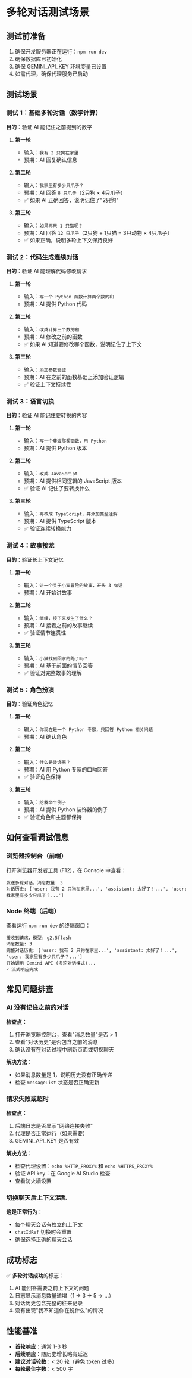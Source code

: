 # 多轮对话测试场景

## 测试前准备

1. 确保开发服务器正在运行：`npm run dev`
2. 确保数据库已初始化
3. 确保 GEMINI_API_KEY 环境变量已设置
4. 如需代理，确保代理服务已启动

## 测试场景

### 测试 1：基础多轮对话（数学计算）

**目的**：验证 AI 能记住之前提到的数字

1. **第一轮**
   - 输入：`我有 2 只狗在家里`
   - 预期：AI 回复确认信息

2. **第二轮**
   - 输入：`我家里有多少只爪子？`
   - 预期：AI 回答 `8 只爪子`（2只狗 × 4只爪子）
   - ✅ 如果 AI 正确回答，说明记住了"2只狗"

3. **第三轮**
   - 输入：`如果再来 1 只猫呢？`
   - 预期：AI 回答 `12 只爪子`（2只狗 + 1只猫 = 3只动物 × 4只爪子）
   - ✅ 如果正确，说明多轮上下文保持良好

### 测试 2：代码生成连续对话

**目的**：验证 AI 能理解代码修改请求

1. **第一轮**
   - 输入：`写一个 Python 函数计算两个数的和`
   - 预期：AI 提供 Python 代码

2. **第二轮**
   - 输入：`改成计算三个数的和`
   - 预期：AI 修改之前的函数
   - ✅ 如果 AI 知道要修改哪个函数，说明记住了上下文

3. **第三轮**
   - 输入：`添加参数验证`
   - 预期：AI 在之前的函数基础上添加验证逻辑
   - ✅ 验证上下文持续性

### 测试 3：语言切换

**目的**：验证 AI 能记住要转换的内容

1. **第一轮**
   - 输入：`写一个斐波那契函数，用 Python`
   - 预期：AI 提供 Python 版本

2. **第二轮**
   - 输入：`改成 JavaScript`
   - 预期：AI 提供相同逻辑的 JavaScript 版本
   - ✅ 验证 AI 记住了要转换什么

3. **第三轮**
   - 输入：`再改成 TypeScript，并添加类型注解`
   - 预期：AI 提供 TypeScript 版本
   - ✅ 验证连续转换能力

### 测试 4：故事接龙

**目的**：验证长上下文记忆

1. **第一轮**
   - 输入：`讲一个关于小猫冒险的故事，开头 3 句话`
   - 预期：AI 开始讲故事

2. **第二轮**
   - 输入：`继续，接下来发生了什么？`
   - 预期：AI 接着之前的故事继续
   - ✅ 验证情节连贯性

3. **第三轮**
   - 输入：`小猫找到回家的路了吗？`
   - 预期：AI 基于前面的情节回答
   - ✅ 验证对完整故事的理解

### 测试 5：角色扮演

**目的**：验证角色记忆

1. **第一轮**
   - 输入：`你现在是一个 Python 专家，只回答 Python 相关问题`
   - 预期：AI 确认角色

2. **第二轮**
   - 输入：`什么是装饰器？`
   - 预期：AI 用 Python 专家的口吻回答
   - ✅ 验证角色保持

3. **第三轮**
   - 输入：`给我举个例子`
   - 预期：AI 提供 Python 装饰器的例子
   - ✅ 验证角色和主题都保持

## 如何查看调试信息

### 浏览器控制台（前端）

打开浏览器开发者工具 (F12)，在 Console 中查看：

```
发送多轮对话，消息数量: 3
对话历史: ['user: 我有 2 只狗在家里...', 'assistant: 太好了！...', 'user: 我家里有多少只爪子？...']
```

### Node 终端（后端）

查看运行 `npm run dev` 的终端窗口：

```
接收到请求，模型: g2.5flash
消息数量: 3
完整对话历史: ['user: 我有 2 只狗在家里...', 'assistant: 太好了！...', 'user: 我家里有多少只爪子？...']
开始调用 Gemini API (多轮对话模式)...
✓ 流式响应完成
```

## 常见问题排查

### AI 没有记住之前的对话

**检查点：**
1. 打开浏览器控制台，查看"消息数量"是否 > 1
2. 查看"对话历史"是否包含之前的消息
3. 确认没有在对话过程中刷新页面或切换聊天

**解决方法：**
- 如果消息数量是 1，说明历史没有正确传递
- 检查 `messageList` 状态是否正确更新

### 请求失败或超时

**检查点：**
1. 后端日志是否显示"网络连接失败"
2. 代理是否正常运行（如果需要）
3. GEMINI_API_KEY 是否有效

**解决方法：**
- 检查代理设置：`echo %HTTP_PROXY%` 和 `echo %HTTPS_PROXY%`
- 验证 API key：在 Google AI Studio 检查
- 查看防火墙设置

### 切换聊天后上下文混乱

**这是正常行为**：
- 每个聊天会话有独立的上下文
- `chatIdRef` 切换时会重置
- 确保选择正确的聊天会话

## 成功标志

✅ **多轮对话成功**的标志：
1. AI 能回答需要之前上下文的问题
2. 日志显示消息数量递增（1 → 3 → 5 → ...）
3. 对话历史包含完整的往来记录
4. 没有出现"我不知道你在说什么"的情况

## 性能基准

- **首轮响应**：通常 1-3 秒
- **后续响应**：随历史增长略有延迟
- **建议对话轮数**：< 20 轮（避免 token 过多）
- **每轮最佳字数**：< 500 字
